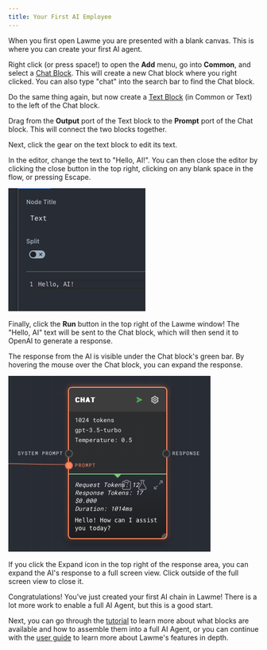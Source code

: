 ```yaml
---
title: Your First AI Employee
---
```


When you first open Lawme you are presented with a blank canvas. This is where you can create your first AI agent.

Right click (or press space!) to open the **Add** menu, go into **Common**, and select a [Chat Block](../../block-reference/chat). This will create a new Chat block where you right clicked. You can also type "chat" into the search bar to find the Chat block.

Do the same thing again, but now create a [Text Block](../../block-reference/text) (in Common or Text) to the left of the Chat block.

Drag from the **Output** port of the Text block to the **Prompt** port of the Chat block. This will connect the two blocks together.

Next, click the gear on the text block to edit its text.

In the editor, change the text to "Hello, AI!". You can then close the editor by clicking the close button in the top right, clicking on any blank space in the flow, or pressing Escape.

![hello ai editor](assets/hello-ai-editor.png)

Finally, click the **Run** button in the top right of the Lawme window! The "Hello, AI" text will be sent to the Chat block, which will then send it to OpenAI to generate a response.

The response from the AI is visible under the Chat block's green bar. By hovering the mouse over the Chat block, you can expand the response.

![hello ai response](assets/hello-ai-response.png)

If you click the Expand icon in the top right of the response area, you can expand the AI's response to a full screen view. Click outside of the full screen view to close it.

Congratulations! You've just created your first AI chain in Lawme! There is a lot more work to enable a full AI Agent, but this is a good start.

Next, you can go through the [tutorial](../../tutorial) to learn more about what blocks are available and how to assemble them into a full AI Agent, or you can continue with the [user guide](../workflow/overview-of-interface) to learn more about Lawme's features in depth.
